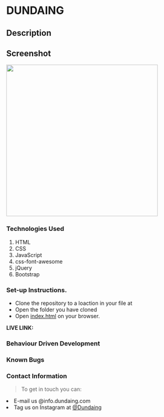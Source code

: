 # DUNDAING

## Description

## Screenshot
<img src="./" alt="" width="400"/>


### Technologies Used
<ol>
<li>HTML</li>
<li>CSS</li>
<li>JavaScript</li>
<li>css-font-awesome</li>
<li>jQuery</li>
<li>Bootstrap</li>
</ol>

### Set-up Instructions.
<ul>
<li>Clone the repository to a loaction in your file at </li>
<li>Open the folder you have cloned</li>
<li>Open <ins>index.html</ins> on your browser.</li>
</ul>
<strong>LIVE LINK:</strong>

### Behaviour Driven Development

### Known Bugs

### Contact Information
> To get in touch you can:
<li>E-mail us @info.dundaing.com</li>
<li>Tag us on Instagram at <ins>@Dundaing<ins> </li>
